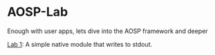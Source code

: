 # AOSP-Lab
Enough with user apps, lets dive into the AOSP framework and deeper

[Lab 1](https://github.com/gbertao/AOSP-Lab1-NativeBin/): A simple native module that writes to stdout.



